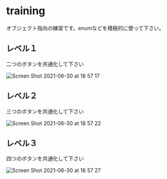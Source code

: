# training

オブジェクト指向の練習です。enumなどを積極的に使って下さい。

## レベル１

二つのボタンを共通化して下さい

![Screen Shot 2021-06-30 at 18 57 17](https://user-images.githubusercontent.com/35766952/123941490-29f33c00-d9d5-11eb-9b97-5c6dfc5605f7.png)

## レベル２

三つのボタンを共通化して下さい

![Screen Shot 2021-06-30 at 18 57 22](https://user-images.githubusercontent.com/35766952/123941535-35466780-d9d5-11eb-9f2e-7c6889846c82.png)

## レベル３

四つのボタンを共通化して下さい

![Screen Shot 2021-06-30 at 18 57 27](https://user-images.githubusercontent.com/35766952/123941551-3a0b1b80-d9d5-11eb-99da-c0173c25c417.png)

